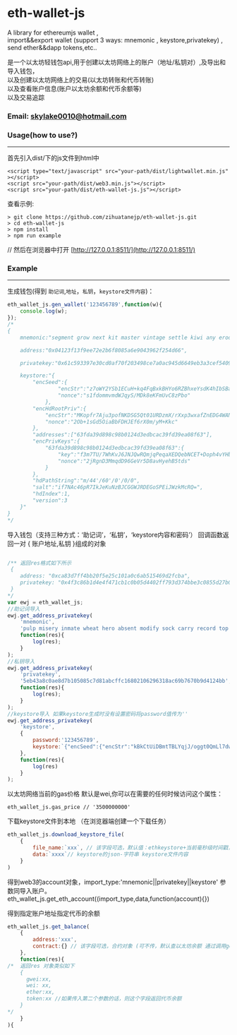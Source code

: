 # eth-wallet-js
A library for ethereumjs wallet ,  
import&amp;&amp;export wallet (support 3 ways: mnemonic , keystore,privatekey) ,   
send ether&amp;&amp;dapp tokens,etc..  

是一个以太坊轻钱包api,用于创建以太坊网络上的账户（地址/私钥对）,及导出和导入钱包，  
以及创建以太坊网络上的交易(以太坊转账和代币转账)  
以及查看账户信息(账户以太坊余额和代币余额等)  
以及交易追踪

### Email: skylake0010@hotmail.com

### Usage(how to use?)
----
首先引入dist/下的js文件到html中
```
<script type="text/javascript" src="your-path/dist/lightwallet.min.js" ></script>
<script src="your-path/dist/web3.min.js"></script>
<script src="your-path/dist/eth-wallet-js.js"></script>
```
查看示例:
```
> git clone https://github.com/zihuatanejp/eth-wallet-js.git
> cd eth-wallet-js
> npm install
> npm run example
```
// 然后在浏览器中打开 [http://127.0.0.1:8511/](http://127.0.0.1:8511/)

### Example
----
生成钱包(得到 `助记词`,`地址`，`私钥`，`keystore文件内容`)：
```javascript
eth_wallet_js.gen_wallet('123456789',function(w){
    console.log(w);
});
/*
{
    mnemonic:"segment grow next kit master vintage settle kiwi any erode describe other",

    address:"0x04123f13f9ee72e2b6f8085a6e9043962f254d66",

    privatekey:"0x61c593397e30cd0af70f203498ce7a0ac945d6649eb3a3cef5409222d02c3c3a",

    keystore:"{
        "encSeed":{
                "encStr":"z7oWY2YSb1ECuH+kq4FqBxkBHYo6RZBhxeYsdK4hIbSBaYeMRYo6dP8lYczi3LDUhJQo6whHXtSXBsBvN9LG1OYQFPKL9ivuSOZfmV5UYh3XM98zt9GF38tIIULGVvCRjvCPQQ7/hvrbsjwEduzhPMKvgNjLPRz/Gk8qL9DNw4ONIt/YJ0y9Rg==",
                "nonce":"s1fdommvmdWJqyS/MDk8eKFmUvC8zPbo"
            },
        "encHdRootPriv":{
            "encStr":"MKopfr7Aju3pofNKDSG5Qt01URDzmX/rXxp3wxafZnEDG4WANDY9gy5puVQPCcJZiAWY3NQmcMDX8IL8miNonfAsz2LGAwitkfIBjvDYB5kT7/V+4XFBKB5xUJLWIw5Eh40LKP4nKmLjqFWIxnajAVCfUwS2Qhdf/FqftovOUA==",
            "nonce":"2Ob+1sGd5OiaBbFDHJEf6rX0m/yM+Kkc"
        },
        "addresses":["63fda39d898c98b0124d3edbcac39fd39ea08f63"],
        "encPrivKeys":{
            "63fda39d898c98b0124d3edbcac39fd39ea08f63":{
                "key":"f3m7TU/7WhKvJ6JNJQwRQmjqPeqaXEDQebNCET+Doph4vYHbWh7re2lNn0wJaiF7",
                "nonce":"2jRgnD3MmqdD96GeVr5D8avHyehB5tds"
            }
        },
        "hdPathString":"m/44'/60'/0'/0/0",
        "salt":"if7NAc46pR7IkJeKuNzBJCGGWJRDEGoSPEiJWzkMcRQ=",
        "hdIndex":1,
        "version":3
    }"
}
*/

```

导入钱包（支持三种方式：‘助记词’，‘私钥’，‘keystore内容和密码’）
回调函数返回一对 { 账户地址,私钥  }组成的对象
```javascript

/** 返回res格式如下所示
 {
    address: "0xca83d7ff4bb20f5e25c101a0c6ab515469d2fcba", 
    privatekey: "0x4f3c86b1d4e4f471cb1c0b05d4402ff793d374bbe3c0855d27b0e9b0a3624218"
 }
*/
var ewj = eth_wallet_js;
//助记词导入
ewj.get_address_privatekey(
    'mnemonic',
    'pulp misery inmate wheat hero absent modify sock carry record top movie',
    function(res){
        log(res);
    }
);
//私钥导入
ewj.get_address_privatekey(
    'privatekey',
    '5eb43a8c0ae8d7b105085c7d81abcffc16802106296318ac69b7670b9d4124bb',
    function(res){
        log(res);
    }
);
//keystore导入 如果keystore生成时没有设置密码将password值传为''
ewj.get_address_privatekey(
    'keystore',
    {
        password:'123456789',
        keystore:`{"encSeed":{"encStr":"kBkCtUiDBmtTBLYqjJ/oggt0QmLl7dwi9e14scBX9z2CCBGfKoKwVoQn04prZSbkyzBVrMmt3ibdbk228aD54Lx1utJVDTjZwfaqlU8v/8uysgQCCm0b+/9jeFMbsNyJA2nuvRIFqtubE+1xQszn7zuSbY6598my05QNzCec0C/o0sliT0LGtA==","nonce":"NKDC1uxeJjwn3fEdvLjrA3AI3Aumuz7T"},"encHdRootPriv":{"encStr":"QeTjkJJTleeZNvb43aKgQXxI51NG9Yl92iYX6wbgx5QcvpVnBrbh5Gow+NPDbFkZQqrgFnBE0GpbeFbqM/8qaSXJfUqQOmT3olZL2JZ9vJgw+85SdMxaTWZB5Vmwz7zlyD5g8kVdF3lzsnQ4ddyKiXljLzSPHV9LKJ9OXXJ5DA==","nonce":"4ZG0q0o8p4Ym7GZxpOmfOPUcks5jeWn7"},"addresses":["ca83d7ff4bb20f5e25c101a0c6ab515469d2fcba"],"encPrivKeys":{"ca83d7ff4bb20f5e25c101a0c6ab515469d2fcba":{"key":"0EnU9wD+Veo0kKAKZceXsj4STOAOjOg0T/BxT2u6DCTO4nXpI4iuWZ6I13dGTaVy","nonce":"sA8MaIfMviiNuZYToTc3t/CJFdq0TJVs"}},"hdPathString":"m/44'/60'/0'/0/0","salt":"kVKX/fOAHtvfCVL5Rz8HaEA4recKAwGDt6cmpCGJoUs=","hdIndex":1,"version":3}`
    },
    function(res){
        log(res)
    }
);

```

以太坊网络当前的gas价格 默认是wei,你可以在需要的任何时候访问这个属性：
```
eth_wallet_js.gas_price // '3500000000'  
```

下载keystore文件到本地 （在浏览器端创建一个下载任务）
```javascript
eth_wallet_js.download_keystore_file(
    {
        file_name:`xxx`, // 该字段可选，默认值：ethkeystore+当前毫秒级时间戳，推荐不传它，但也可以指定
        data:`xxxx`// keystore的json-字符串 keystore文件内容
    }
)
```

得到web3的account对象，import_type:'mnemonic||privatekey||keystore' 参数同导入账户。  
eth_wallet_js.get_eth_account((import_type,data,function(account){})

得到指定账户地址指定代币的余额
```javascript
eth_wallet_js.get_balance(
    { 
        address:'xxx',
        contract:{} // 该字段可选，合约对象 (可不传，默认查以太坊余额 通过调用get_contract得到合约对象)
    },
    function(res){
/*  返回res 对象类似如下
    {
      gwei:xx,
      wei: xx,
      ether:xx,
      token:xx //如果传入第二个参数的话，则这个字段返回代币余额
    }
*/
    }
){
```